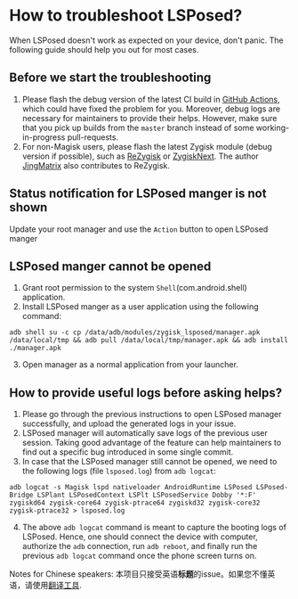 # How to troubleshoot LSPosed?

When LSPosed doesn't work as expected on your device, don't panic.
The following guide should help you out for most cases.

## Before we start the troubleshooting

1. Please flash the debug version of the latest CI build in [GitHub Actions](https://github.com/JingMatrix/LSPosed/actions), which could have fixed the problem for you. Moreover, debug logs are necessary for maintainers to provide their helps. However, make sure that you pick up builds from the `master` branch instead of some working-in-progress pull-requests.
2. For non-Magisk users, please flash the latest Zygisk module (debug version if possible), such as [ReZygisk](https://github.com/PerformanC/ReZygisk) or [ZygiskNext](https://github.com/Dr-TSNG/ZygiskNext/releases). The author [JingMatrix](https://github.com/JingMatrix) also contributes to ReZygisk.

##  Status notification for LSPosed manger is not shown

Update your root manager and use the `Action` button to open LSPosed manger

## LSPosed manger cannot be opened

1. Grant root permission to the system `Shell`(com.android.shell) application.
2. Install LSPosed manger as a user application using the following command:
```
adb shell su -c cp /data/adb/modules/zygisk_lsposed/manager.apk /data/local/tmp && adb pull /data/local/tmp/manager.apk && adb install ./manager.apk
```
3. Open manager as a normal application from your launcher.

## How to provide useful logs before asking helps?

1. Please go through the previous instructions to open LSPosed manager successfully, and upload the generated logs in your issue.
2. LSPosed manager will automatically save logs of the previous user session. Taking good advantage of the feature can help maintainers to find out a specific bug introduced in some single commit.
3. In case that the LSPosed manager still cannot be opened, we need to the following logs (file `lsposed.log`) from `adb logcat`:
```
adb logcat -s Magisk lspd nativeloader AndroidRuntime LSPosed LSPosed-Bridge LSPlant LSPosedContext LSPlt LSPosedService Dobby '*:F' zygiskd64 zygisk-core64 zygisk-ptrace64 zygiskd32 zygisk-core32 zygisk-ptrace32 > lsposed.log
```
4. The above `adb logcat` command is meant to capture the booting logs of LSPosed. Hence, one should connect the device with computer, authorize the `adb` connection, run `adb reboot`, and finally run the previous `adb logcat` command once the phone screen turns on.


Notes for Chinese speakers: 本项目只接受英语**标题**的issue。如果您不懂英语，请使用[翻译工具](https://www.deepl.com/zh/translator).
